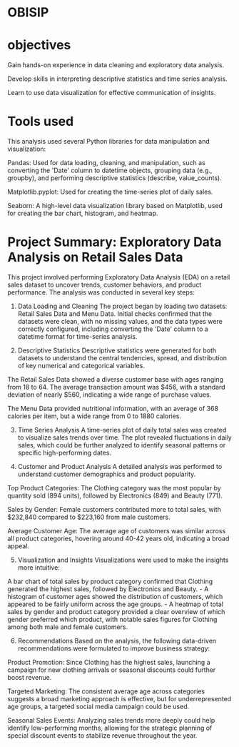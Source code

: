 # OBISIP

# objectives
Gain hands-on experience in data cleaning and exploratory data analysis.

Develop skills in interpreting descriptive statistics and time series analysis.

Learn to use data visualization for effective communication of insights.
# Tools used
This analysis used several Python libraries for data manipulation and visualization:

Pandas: Used for data loading, cleaning, and manipulation, such as converting the 'Date' column to datetime objects, grouping data (e.g., groupby), and performing descriptive statistics (describe, value_counts).

Matplotlib.pyplot: Used for creating the time-series plot of daily sales.

Seaborn: A high-level data visualization library based on Matplotlib, used for creating the bar chart, histogram, and heatmap.

# Project Summary: Exploratory Data Analysis on Retail Sales Data
This project involved performing Exploratory Data Analysis (EDA) on a retail sales dataset to uncover trends, customer behaviors, and product performance. The analysis was conducted in several key steps:

1. Data Loading and Cleaning
The project began by loading two datasets: Retail Sales Data and Menu Data. Initial checks confirmed that the datasets were clean, with no missing values, and the data types were correctly configured, including converting the 'Date' column to a datetime format for time-series analysis.

2. Descriptive Statistics
Descriptive statistics were generated for both datasets to understand the central tendencies, spread, and distribution of key numerical and categorical variables.

The Retail Sales Data showed a diverse customer base with ages ranging from 18 to 64. The average transaction amount was \$456, with a standard deviation of nearly \$560, indicating a wide range of purchase values.

The Menu Data provided nutritional information, with an average of 368 calories per item, but a wide range from 0 to 1880 calories.

3. Time Series Analysis
A time-series plot of daily total sales was created to visualize sales trends over time. The plot revealed fluctuations in daily sales, which could be further analyzed to identify seasonal patterns or specific high-performing dates.

4. Customer and Product Analysis
A detailed analysis was performed to understand customer demographics and product popularity.

Top Product Categories: The Clothing category was the most popular by quantity sold (894 units), followed by Electronics (849) and Beauty (771).

Sales by Gender: Female customers contributed more to total sales, with \$232,840 compared to \$223,160 from male customers.

Average Customer Age: The average age of customers was similar across all product categories, hovering around 40-42 years old, indicating a broad appeal.

5. Visualization and Insights
Visualizations were used to make the insights more intuitive:

A bar chart of total sales by product category confirmed that Clothing generated the highest sales, followed by Electronics and Beauty. - A histogram of customer ages showed the distribution of customers, which appeared to be fairly uniform across the age groups. - A heatmap of total sales by gender and product category provided a clear overview of which gender preferred which product, with notable sales figures for Clothing among both male and female customers.

6. Recommendations
Based on the analysis, the following data-driven recommendations were formulated to improve business strategy:

Product Promotion: Since Clothing has the highest sales, launching a campaign for new clothing arrivals or seasonal discounts could further boost revenue.

Targeted Marketing: The consistent average age across categories suggests a broad marketing approach is effective, but for underrepresented age groups, a targeted social media campaign could be used.

Seasonal Sales Events: Analyzing sales trends more deeply could help identify low-performing months, allowing for the strategic planning of special discount events to stabilize revenue throughout the year.

